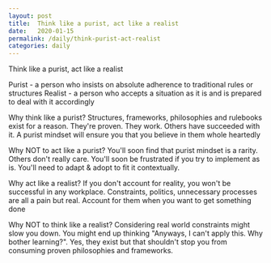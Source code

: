 ```yaml
---
layout: post
title:  Think like a purist, act like a realist
date:   2020-01-15
permalink: /daily/think-purist-act-realist
categories: daily
---
```

Think like a purist, act like a realist

Purist - a person who insists on absolute adherence to traditional rules or structures
Realist - a person who accepts a situation as it is and is prepared to deal with it accordingly

Why think like a purist?
Structures, frameworks, philosophies and rulebooks exist for a reason. They're proven. They work. Others have succeeded with it. A purist mindset will ensure you that you believe in them whole heartedly

Why NOT to act like a purist?
You'll soon find that purist mindset is a rarity. Others don't really care. You'll soon be frustrated if you try to implement as is. You'll need to adapt & adopt to fit it contextually.

Why act like a realist?
If you don't account for reality, you won't be successful in any workplace. Constraints, politics, unnecessary processes are all a pain but real. Account for them when you want to get something done

Why NOT to think like a realist?
Considering real world constraints might slow you down. You might end up thinking "Anyways, I can't apply this. Why bother learning?". Yes, they exist but that shouldn't stop you from consuming proven philosophies and frameworks.
